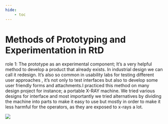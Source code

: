 ```yaml
---
hide:
    - toc
---
```


# Methods of Prototyping and Experimentation in RtD

role 1: The prototype as an experimental component;                                        It’s a very helpful method to develop a product that already exists. In industrial design we can call it redesign. It’s also so common in usability labs for testing different user approaches , it’s not only to test interfaces but also to develop some user friendly forms and attachments.I practiced this method on many design project for instance;  a portable X-RAY machine. We tried various designs for interface and most importantly we tried alternatives by dividing the machine into parts to make it easy to use but mostly in order to make it less harmful for the operators, as they are exposed to x-rays a lot.

![](../images/MT01/scorpio_blow.jpg)
